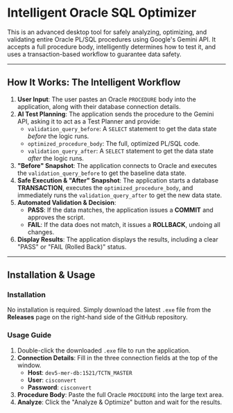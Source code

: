 # Intelligent Oracle SQL Optimizer

This is an advanced desktop tool for safely analyzing, optimizing, and validating entire Oracle PL/SQL procedures using Google's Gemini API. It accepts a full procedure body, intelligently determines how to test it, and uses a transaction-based workflow to guarantee data safety.

---

## How It Works: The Intelligent Workflow

1. **User Input**: The user pastes an Oracle `PROCEDURE` body into the application, along with their database connection details.
2. **AI Test Planning**: The application sends the procedure to the Gemini API, asking it to act as a Test Planner and provide:
   - `validation_query_before`: A `SELECT` statement to get the data state _before_ the logic runs.
   - `optimized_procedure_body`: The full, optimized PL/SQL code.
   - `validation_query_after`: A `SELECT` statement to get the data state _after_ the logic runs.
3. **"Before" Snapshot**: The application connects to Oracle and executes the `validation_query_before` to get the baseline data state.
4. **Safe Execution & "After" Snapshot**: The application starts a database **TRANSACTION**, executes the `optimized_procedure_body`, and immediately runs the `validation_query_after` to get the new data state.
5. **Automated Validation & Decision**:
   - **PASS**: If the data matches, the application issues a **COMMIT** and approves the script.
   - **FAIL**: If the data does not match, it issues a **ROLLBACK**, undoing all changes.
6. **Display Results**: The application displays the results, including a clear "PASS" or "FAIL (Rolled Back)" status.

---

## Installation & Usage

### Installation

No installation is required. Simply download the latest `.exe` file from the **Releases** page on the right-hand side of the GitHub repository.

### Usage Guide

1. Double-click the downloaded `.exe` file to run the application.
2. **Connection Details**: Fill in the three connection fields at the top of the window.
   - **Host**: `dev5-mer-db:1521/TCTN_MASTER`
   - **User**: `cisconvert`
   - **Password**: `cisconvert`
3. **Procedure Body**: Paste the full Oracle `PROCEDURE` into the large text area.
4. **Analyze**: Click the "Analyze & Optimize" button and wait for the results.
